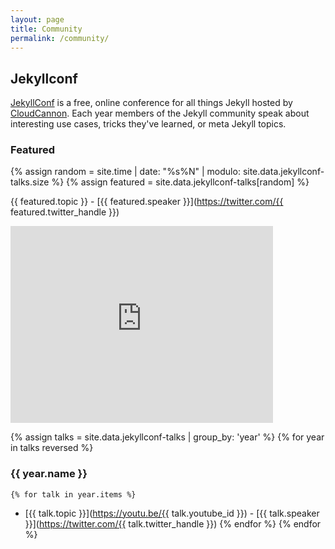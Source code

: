 ```yaml
---
layout: page
title: Community
permalink: /community/
---
```


## Jekyllconf

[JekyllConf](http://jekyllconf.com) is a free, online conference for all things Jekyll hosted by [CloudCannon](http://cloudcannon.com). Each year members of the Jekyll community speak about interesting use cases, tricks they've learned, or meta Jekyll topics.

### Featured
{% assign random = site.time | date: "%s%N" | modulo: site.data.jekyllconf-talks.size %}
{% assign featured = site.data.jekyllconf-talks[random] %}

{{ featured.topic }} - [{{ featured.speaker }}](https://twitter.com/{{ featured.twitter_handle }})
<div class="videoWrapper">
    <iframe width="420" height="315" src="https://www.youtube.com/embed/{{ featured.youtube_id }}" frameborder="0" allowfullscreen></iframe>
</div>

{% assign talks = site.data.jekyllconf-talks | group_by: 'year' %}
{% for year in talks reversed %}
### {{ year.name }}
    {% for talk in year.items %}
 * [{{ talk.topic }}](https://youtu.be/{{ talk.youtube_id }}) - [{{ talk.speaker }}](https://twitter.com/{{ talk.twitter_handle }})
    {% endfor %}
{% endfor %}
